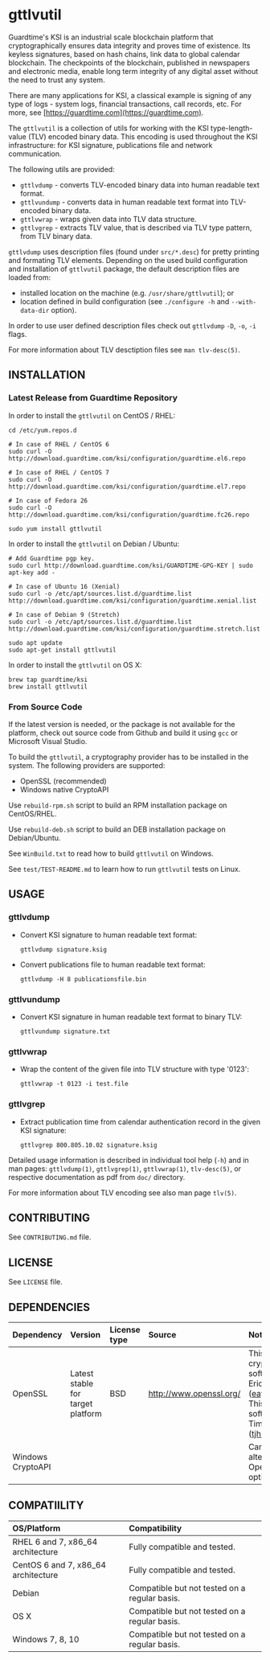 # gttlvutil

Guardtime's KSI is an industrial scale blockchain platform that cryptographically ensures data integrity and proves time of existence. Its keyless signatures, based on hash chains, link data to global calendar blockchain. The checkpoints of the blockchain, published in newspapers and electronic media, enable long term integrity of any digital asset without the need to trust any system.

There are many applications for KSI, a classical example is signing of any type of logs - system logs, financial transactions, call records, etc. For more, see [https://guardtime.com](https://guardtime.com).

The `gttlvutil` is a collection of utils for working with the KSI type-length-value (TLV) encoded binary data. This encoding is used throughout the KSI infrastructure: for KSI signature, publications file and network communication.

The following utils are provided:
* `gttlvdump` - converts TLV-encoded binary data into human readable text format.
* `gttlvundump` - converts data in human readable text format into TLV-encoded binary data.
* `gttlvwrap` - wraps given data into TLV data structure.
* `gttlvgrep` - extracts TLV value, that is described via TLV type pattern, from TLV binary data.

`gttlvdump` uses description files (found under `src/*.desc`) for pretty printing and formating TLV elements. Depending on the used build configuration and installation of `gttlvutil` package, the default description
files are loaded from:
* installed location on the machine (e.g. `/usr/share/gttlvutil`); or
* location defined in build configuration (see `./configure -h` and `--with-data-dir` option).

In order to use user defined description files check out `gttlvdump` `-D`, `-o`, `-i` flags.

For more information about TLV desctiption files see `man tlv-desc(5)`.


## INSTALLATION

### Latest Release from Guardtime Repository

In order to install the `gttlvutil` on CentOS / RHEL:

```
cd /etc/yum.repos.d

# In case of RHEL / CentOS 6
sudo curl -O http://download.guardtime.com/ksi/configuration/guardtime.el6.repo

# In case of RHEL / CentOS 7
sudo curl -O http://download.guardtime.com/ksi/configuration/guardtime.el7.repo

# In case of Fedora 26
sudo curl -O http://download.guardtime.com/ksi/configuration/guardtime.fc26.repo

sudo yum install gttlvutil
```

In order to install the `gttlvutil` on Debian / Ubuntu:

```
# Add Guardtime pgp key.
sudo curl http://download.guardtime.com/ksi/GUARDTIME-GPG-KEY | sudo apt-key add -

# In case of Ubuntu 16 (Xenial)
sudo curl -o /etc/apt/sources.list.d/guardtime.list http://download.guardtime.com/ksi/configuration/guardtime.xenial.list

# In case of Debian 9 (Stretch)
sudo curl -o /etc/apt/sources.list.d/guardtime.list http://download.guardtime.com/ksi/configuration/guardtime.stretch.list

sudo apt update
sudo apt-get install gttlvutil
```

In order to install the `gttlvutil` on OS X:
```
brew tap guardtime/ksi
brew install gttlvutil
```

### From Source Code

If the latest version is needed, or the package is not available for the platform, check out source code from Github and build it using `gcc` or Microsoft Visual Studio.

To build the `gttlvutil`, a cryptography provider has to be installed in the system. The following providers are supported:
* OpenSSL (recommended)
* Windows native CryptoAPI

Use `rebuild-rpm.sh` script to build an RPM installation package on CentOS/RHEL.

Use `rebuild-deb.sh` script to build an DEB installation package on Debian/Ubuntu.

See `WinBuild.txt` to read how to build `gttlvutil` on Windows.

See `test/TEST-README.md` to learn how to run `gttlvutil` tests on Linux.


## USAGE

### gttlvdump

* Convert KSI signature to human readable text format:
  ```
  gttlvdump signature.ksig
  ```

* Convert publications file to human readable text format:
  ```
  gttlvdump -H 8 publicationsfile.bin
  ```

### gttlvundump

* Convert KSI signature in human readable text format to binary TLV:
  ```
  gttlvundump signature.txt
  ```

### gttlvwrap

* Wrap the content of the given file into TLV structure with type '0123':
  ```
  gttlvwrap -t 0123 -i test.file
  ```

### gttlvgrep

* Extract publication time from calendar authentication record in the given KSI signature:
  ```
  gttlvgrep 800.805.10.02 signature.ksig
  ```

Detailed usage information is described in individual tool help (`-h`) and in man pages: `gttlvdump(1)`, `gttlvgrep(1)`, `gttlvwrap(1)`, `tlv-desc(5)`, or respective documentation as pdf from `doc/` directory.

For more information about TLV encoding see also man page `tlv(5)`.


## CONTRIBUTING

See `CONTRIBUTING.md` file.


## LICENSE

See `LICENSE` file.


## DEPENDENCIES

| Dependency        | Version                           | License type | Source                         | Notes |
| :---              | :---                              | :---         | :---                           |:---   |
| OpenSSL           | Latest stable for target platform | BSD          | http://www.openssl.org/        | This product includes cryptographic software written by Eric Young (eay@cryptsoft.com).  This product includes software written by Tim Hudson (tjh@cryptsoft.com). |
| Windows CryptoAPI |                                   |              |                                | Can be used as alternative to OpenSSL. Build time option. |


## COMPATIILITY

| OS/Platform                         | Compatibility                                |
| :---                                | :---                                         |
| RHEL 6 and 7, x86_64 architecture   | Fully compatible and tested.                 |
| CentOS 6 and 7, x86_64 architecture | Fully compatible and tested.                 |
| Debian                              | Compatible but not tested on a regular basis.|
| OS X                                | Compatible but not tested on a regular basis.|
| Windows 7, 8, 10                    | Compatible but not tested on a regular basis.|
